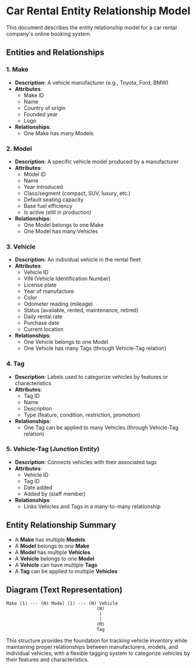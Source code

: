 # Car Rental Entity Relationship Model

This document describes the entity relationship model for a car rental company's online booking system.

## Entities and Relationships

### 1. Make
- **Description**: A vehicle manufacturer (e.g., Toyota, Ford, BMW)
- **Attributes**:
  - Make ID
  - Name
  - Country of origin
  - Founded year
  - Logo
- **Relationships**:
  - One Make has many Models

### 2. Model
- **Description**: A specific vehicle model produced by a manufacturer
- **Attributes**:
  - Model ID
  - Name
  - Year introduced
  - Class/segment (compact, SUV, luxury, etc.)
  - Default seating capacity
  - Base fuel efficiency
  - Is active (still in production)
- **Relationships**:
  - One Model belongs to one Make
  - One Model has many Vehicles

### 3. Vehicle
- **Description**: An individual vehicle in the rental fleet
- **Attributes**:
  - Vehicle ID
  - VIN (Vehicle Identification Number)
  - License plate
  - Year of manufacture
  - Color
  - Odometer reading (mileage)
  - Status (available, rented, maintenance, retired)
  - Daily rental rate
  - Purchase date
  - Current location
- **Relationships**:
  - One Vehicle belongs to one Model
  - One Vehicle has many Tags (through Vehicle-Tag relation)

### 4. Tag
- **Description**: Labels used to categorize vehicles by features or characteristics
- **Attributes**:
  - Tag ID
  - Name
  - Description
  - Type (feature, condition, restriction, promotion)
- **Relationships**:
  - One Tag can be applied to many Vehicles (through Vehicle-Tag relation)

### 5. Vehicle-Tag (Junction Entity)
- **Description**: Connects vehicles with their associated tags
- **Attributes**:
  - Vehicle ID
  - Tag ID
  - Date added
  - Added by (staff member)
- **Relationships**:
  - Links Vehicles and Tags in a many-to-many relationship

## Entity Relationship Summary

- A **Make** has multiple **Models**
- A **Model** belongs to one **Make**
- A **Model** has multiple **Vehicles**
- A **Vehicle** belongs to one **Model**
- A **Vehicle** can have multiple **Tags**
- A **Tag** can be applied to multiple **Vehicles**

## Diagram (Text Representation)

```
Make (1) --- (N) Model (1) --- (N) Vehicle
                                  (N)
                                   |
                                   |
                                  (M)
                                  Tag
```

This structure provides the foundation for tracking vehicle inventory while maintaining proper relationships between manufacturers, models, and individual vehicles, with a flexible tagging system to categorize vehicles by their features and characteristics.